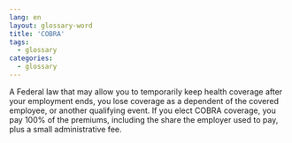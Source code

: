 ```yaml
---
lang: en
layout: glossary-word
title: 'COBRA'
tags:
  - glossary
categories:
  - glossary
---
```

A Federal law that may allow you to temporarily keep health coverage after your employment ends, you lose coverage as a dependent of the covered employee, or another qualifying event. If you elect COBRA coverage, you pay 100% of the premiums, including the share the employer used to pay, plus a small administrative fee.